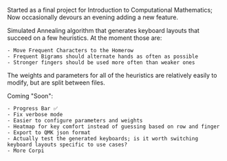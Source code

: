 Started as a final project for Introduction to Computational Mathematics; Now occasionally devours an evening adding a new feature.

Simulated Annealing algorithm that generates keyboard layouts that succeed on a few heuristics. At the moment those are:

    - Move Frequent Characters to the Homerow
    - Frequent Bigrams should alternate hands as often as possible
    - Stronger fingers should be used more often than weaker ones

The weights and parameters for all of the heuristics are relatively easily to modify, but are split between files.

Coming "Soon":

    - Progress Bar ✅
    - Fix verbose mode
    - Easier to configure parameters and weights
    - Heatmap for key comfort instead of guessing based on row and finger
    - Export to QMK json format
    - Actually test the generated keyboards; is it worth switching keyboard layouts specific to use cases?
    - More Corpi
